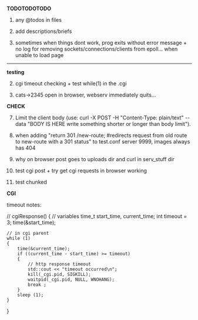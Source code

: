 

**TODOTODOTODO**

1) 
	any @todos in files

2) 
	add descriptions/briefs

3) 	
	sometimes when things dont work, prog exits without error message + no log for removing sockets/connections/clients from epoll... when unable to load page

-------------------

**testing**

2) 	
	cgi timeout checking + test while(1) in the .cgi

6) 
	cats->2345 open in browser, webserv immediately quits...


**CHECK**

7) 	
	Limit the client body (use: curl -X POST -H "Content-Type: plain/text" --data "BODY IS HERE write something shorter or longer than body limit").

2) 
	when adding "return 301 /new-route; #redirects request from old route to new-route with a 301 status" to test.conf server 9999, images always has 404

3) 
	why on browser post goes to uploads dir and curl in serv_stuff dir

4) 
	test cgi post + try get cgi requests in browser working

5) 
	test chunked

**CGI**

timeout notes:

// cgiResponse()
{
	// variables
	time_t start_time, current_time;
	int timeout = 3;
	time(&start_time);

	// in cgi parent
	while (1)
	{
		time(&current_time);
		if ((current_time - start_time) >= timeout)
		{
			// http response timeout
			std::cout << "timeout occurred\n";
			kill(_cgi.pid, SIGKILL);
			waitpid(_cgi.pid, NULL, WNOHANG);
			break ;
		}
		sleep (1);
	}
}

